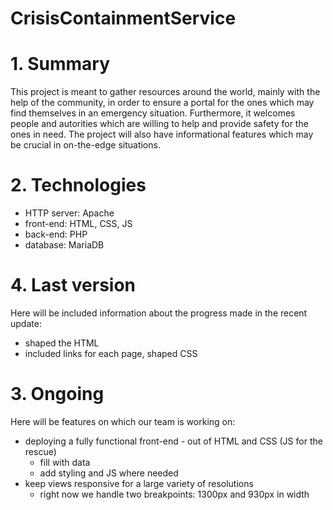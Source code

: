 # CrisisContainmentService

# 1. Summary
This project is meant to gather resources around the world, mainly with the help of the community, in order to ensure a portal
for the ones which may find themselves in an emergency situation. Furthermore, it welcomes people and autorities which are 
willing to help and provide safety for the ones in need. The project will also have informational features which may be crucial
in on-the-edge situations.

# 2. Technologies
  - HTTP server: Apache
  - front-end: HTML, CSS, JS
  - back-end: PHP
  - database: MariaDB
  
# 4. Last version
Here will be included information about the progress made in the recent update:
  - shaped the HTML
  - included links for each page, shaped CSS
  
# 3. Ongoing
Here will be features on which our team is working on:
  - deploying a fully functional front-end - out of HTML and CSS (JS for the rescue)
    - fill with data
    - add styling and JS where needed
  - keep views responsive for a large variety of resolutions
    - right now we handle two breakpoints: 1300px and 930px in width
